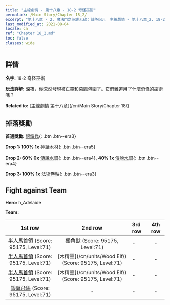 ```yaml
---
title: "主線劇情 - 第十八章 - 18-2 奇怪巫術"
permalink: /Main Story/Chapter 18_2/
excerpt: "第十八章 - 2. 魔法门之英雄无敌：战争纪元  主線劇情 - 第十八章_2. 18-2 奇怪巫術"
last_modified_at: 2021-08-04
locale: cn
ref: "Chapter 18_2.md"
toc: false
classes: wide
---
```


## 詳情

 **名字:** 18-2 奇怪巫術

 **玩法詳解:** 深夜，你忽然發現被亡靈和惡魔包圍了。它們難道用了什麼奇怪的巫術嗎？

 **Related to:** [主線劇情 第十八章](/cn/Main Story/Chapter 18/)

## 掉落獎勵

 **首通獎勵:** [銀鑰匙](/cn/Items/con_693/){: .btn .btn--era3}

 **Drop 1:** **100% 1x** [神話木材](/cn/Items/mat_62/){: .btn .btn--era5}

 **Drop 2:** **60% 0x** [傳說水銀](/cn/Items/mat_56/){: .btn .btn--era4}, **40% 1x** [傳說水銀](/cn/Items/mat_56/){: .btn .btn--era4}

 **Drop 3:** **100% 1x** [法術卷軸](/cn/Items/con_694/){: .btn .btn--era3}


## Fight against Team
 **Hero:** h_Adelaide

 **Team:**


  | 1st row | 2nd row | 3rd row | 4th row |
  |:----:|:----:|:----|:----:|
  | [半人馬首領](/cn/units/Centaur/) (Score: 95175, Level:71)  | [獨角獸](/cn/units/Unicorn/) (Score: 95175, Level:71)  | - | - |
  | [半人馬首領](/cn/units/Centaur/) (Score: 95175, Level:71)  | [木精靈](/cn/units/Wood Elf/) (Score: 95175, Level:71)  | - | - |
  | [半人馬首領](/cn/units/Centaur/) (Score: 95175, Level:71)  | [木精靈](/cn/units/Wood Elf/) (Score: 95175, Level:71)  | - | - |
  | [銀翼飛馬](/cn/units/Pegasus/) (Score: 95175, Level:71)  | - | - | - |


